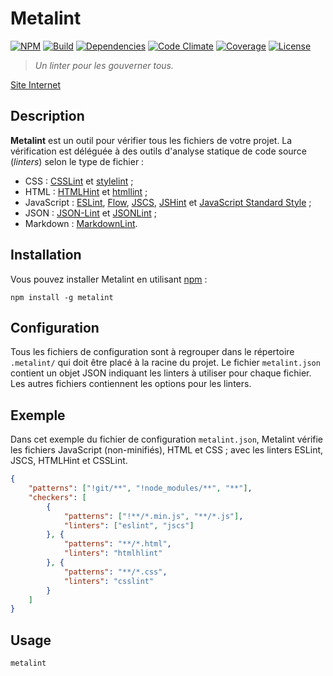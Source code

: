 # Metalint

[![NPM][img-npm]][link-npm]
[![Build][img-build]][link-build]
[![Dependencies][img-dependencies]][link-dependencies]
[![Code Climate][img-codeclimate]][link-codeclimate]
[![Coverage][img-coverage]][link-coverage]
[![License][img-license]][link-license]

> *Un linter pour les gouverner tous.*

[Site Internet](//regseb.github.io/metalint/)

## Description

**Metalint** est un outil pour vérifier tous les fichiers de votre projet. La
vérification est déléguée à des outils d'analyse statique de code source
(*linters*) selon le type de fichier :

- CSS : [CSSLint](//regseb.github.io/metalint/user/linters/csslint/) et
  [stylelint](//regseb.github.io/metalint/user/linters/stylelint/) ;
- HTML : [HTMLHint](//regseb.github.io/metalint/user/linters/htmlhint/) et
  [htmllint](//regseb.github.io/metalint/user/linters/htmllint/) ;
- JavaScript : [ESLint](//regseb.github.io/metalint/user/linters/eslint/),
  [Flow](//regseb.github.io/metalint/user/linters/flow-bin/),
  [JSCS](//regseb.github.io/metalint/user/linters/jscs/),
  [JSHint](//regseb.github.io/metalint/user/linters/jshint/) et
  [JavaScript Standard
   Style](//regseb.github.io/metalint/user/linters/standard) ;
- JSON : [JSON-Lint](//regseb.github.io/metalint/user/linters/json-lint/) et
  [JSONLint](//regseb.github.io/metalint/user/linters/jsonlint/) ;
- Markdown :
  [MarkdownLint](//regseb.github.io/metalint/user/linters/markdownlint/).

## Installation

Vous pouvez installer Metalint en utilisant
[npm](//www.npmjs.com/package/metalint) :

```shell
npm install -g metalint
```

## Configuration

Tous les fichiers de configuration sont à regrouper dans le répertoire
`.metalint/` qui doit être placé à la racine du projet. Le fichier
`metalint.json` contient un objet JSON indiquant les linters à utiliser pour
chaque fichier. Les autres fichiers contiennent les options pour les linters.

## Exemple

Dans cet exemple du fichier de configuration `metalint.json`, Metalint vérifie
les fichiers JavaScript (non-minifiés), HTML et CSS ; avec les linters ESLint,
JSCS, HTMLHint et CSSLint.

```JSON
{
    "patterns": ["!git/**", "!node_modules/**", "**"],
    "checkers": [
        {
            "patterns": ["!**/*.min.js", "**/*.js"],
            "linters": ["eslint", "jscs"]
        }, {
            "patterns": "**/*.html",
            "linters": "htmlhlint"
        }, {
            "patterns": "**/*.css",
            "linters": "csslint"
        }
    ]
}
```

## Usage

```shell
metalint
```

[img-npm]:https://img.shields.io/npm/v/metalint.svg
[img-build]:https://img.shields.io/travis/regseb/metalint.svg
[img-dependencies]:https://img.shields.io/david/regseb/metalint.svg
[img-codeclimate]:https://img.shields.io/codeclimate/github/regseb/metalint.svg
[img-coverage]:https://img.shields.io/coveralls/regseb/metalint.svg
[img-license]:https://img.shields.io/badge/license-EUPL-blue.svg

[link-npm]://npmjs.com/package/metalint
[link-build]://travis-ci.org/regseb/metalint
[link-dependencies]://david-dm.org/regseb/metalint
[link-codeclimate]://codeclimate.com/github/regseb/metalint
[link-coverage]://coveralls.io/github/regseb/metalint
[link-license]://joinup.ec.europa.eu/software/page/eupl/licence-eupl
               "Licence Publique de l’Union européenne"
